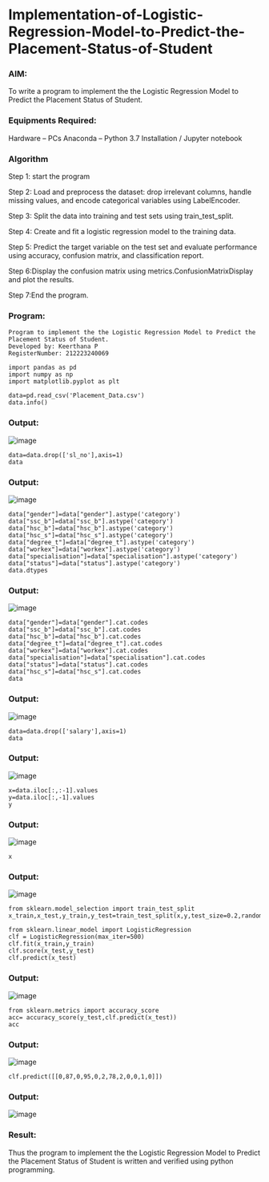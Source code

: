 # Implementation-of-Logistic-Regression-Model-to-Predict-the-Placement-Status-of-Student

### AIM:
To write a program to implement the the Logistic Regression Model to Predict the Placement Status of Student.

### Equipments Required:
Hardware – PCs
Anaconda – Python 3.7 Installation / Jupyter notebook

### Algorithm
Step 1: start the program

Step 2: Load and preprocess the dataset: drop irrelevant columns, handle missing values, and encode categorical variables using LabelEncoder.

Step 3: Split the data into training and test sets using train_test_split.

Step 4: Create and fit a logistic regression model to the training data.

Step 5: Predict the target variable on the test set and evaluate performance using accuracy, confusion matrix, and classification report.

Step 6:Display the confusion matrix using metrics.ConfusionMatrixDisplay and plot the results.

Step 7:End the program.

### Program:

```
Program to implement the the Logistic Regression Model to Predict the Placement Status of Student.
Developed by: Keerthana P
RegisterNumber: 212223240069
```

```
import pandas as pd
import numpy as np
import matplotlib.pyplot as plt
```

```
data=pd.read_csv('Placement_Data.csv')
data.info()
```
### Output:
![image](https://github.com/user-attachments/assets/84ff164e-88a0-4e6d-ae81-7fd9c5441c82)

```
data=data.drop(['sl_no'],axis=1)
data
```

### Output:
![image](https://github.com/user-attachments/assets/deeafeca-63fd-4ff3-8ce4-77f85626d1f9)

```
data["gender"]=data["gender"].astype('category')
data["ssc_b"]=data["ssc_b"].astype('category')
data["hsc_b"]=data["hsc_b"].astype('category')
data["hsc_s"]=data["hsc_s"].astype('category')
data["degree_t"]=data["degree_t"].astype('category')
data["workex"]=data["workex"].astype('category')
data["specialisation"]=data["specialisation"].astype('category')
data["status"]=data["status"].astype('category')
data.dtypes

```

### Output:
![image](https://github.com/user-attachments/assets/fc833185-3289-45dc-bd7c-871ef8001b9c)

```
data["gender"]=data["gender"].cat.codes
data["ssc_b"]=data["ssc_b"].cat.codes
data["hsc_b"]=data["hsc_b"].cat.codes
data["degree_t"]=data["degree_t"].cat.codes
data["workex"]=data["workex"].cat.codes
data["specialisation"]=data["specialisation"].cat.codes
data["status"]=data["status"].cat.codes
data["hsc_s"]=data["hsc_s"].cat.codes
data
```

### Output:
![image](https://github.com/user-attachments/assets/71235237-4554-423a-a69b-b5f5b1b2ce08)

```
data=data.drop(['salary'],axis=1)
data
```

### Output:
![image](https://github.com/user-attachments/assets/58f53075-a1e4-443c-a893-cba9c1633ccd)

```
x=data.iloc[:,:-1].values
y=data.iloc[:,-1].values
y
```

### Output:
![image](https://github.com/user-attachments/assets/54bbf41c-b2bd-4280-b320-47a2e4e00724)

```
x
```

### Output:
![image](https://github.com/user-attachments/assets/dbfd8bfc-4df5-4485-8705-732650a329d6)

```
from sklearn.model_selection import train_test_split
x_train,x_test,y_train,y_test=train_test_split(x,y,test_size=0.2,random_state=42)
```

```
from sklearn.linear_model import LogisticRegression
clf = LogisticRegression(max_iter=500)
clf.fit(x_train,y_train)
clf.score(x_test,y_test)
clf.predict(x_test)
```

### Output:
![image](https://github.com/user-attachments/assets/82133c67-b545-48da-bf07-2d426b701752)

```
from sklearn.metrics import accuracy_score
acc= accuracy_score(y_test,clf.predict(x_test))
acc
```

### Output:
![image](https://github.com/user-attachments/assets/1e6b7ccb-a620-40e2-affa-1f10f397226d)

```
clf.predict([[0,87,0,95,0,2,78,2,0,0,1,0]])
```

### Output:
![image](https://github.com/user-attachments/assets/3beef500-f229-4e58-b26a-07bebebcc8fd)


### Result:
Thus the program to implement the the Logistic Regression Model to Predict the Placement Status of Student is written and verified using python programming.


